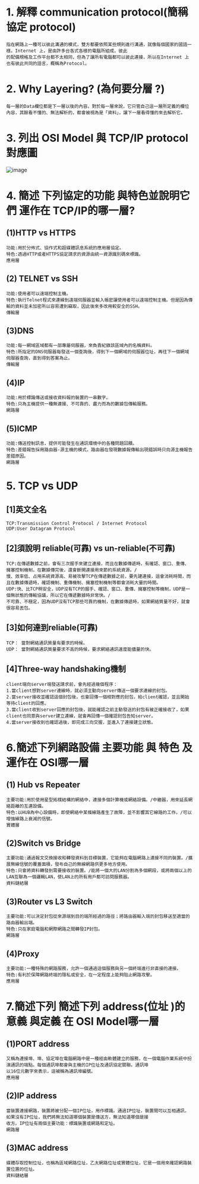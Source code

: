 # 1. 解釋 communication protocol(簡稱協定 protocol)
```
指在網路上一種可以彼此溝通的模式，雙方都要依照某些規則進行溝通，就像每個國家的國語一樣。Internet 上，是由許多台各式各樣的電腦所組成，彼此
的配備規格及工作平台都不太相同，但為了讓所有電腦都可以彼此連接，所以在Internet 上也有彼此共同的語言，概稱為Protocol。
```
# 2. Why Layering? (為何要分層 ?)
```
每一層的Data欄位都是下一層以後的內容。對於每一層來說，它只管自己這一層所定義的欄位內容，其餘看不懂的、無法解析的，都會被視為是「資料」，讓下一層看得懂的來去解析它。
```
# 3. 列出 OSI Model 與 TCP/IP protocol對應圖
![image](https://user-images.githubusercontent.com/90752081/141102500-cd9660d3-a7a4-46f0-bc84-5ded35799108.png)
# 4. 簡述 下列協定的功能 與特色並說明它們 運作在 TCP/IP的哪一層?
##  (1)HTTP vs HTTPS
```
功能:用於分佈式、協作式和超媒體訊息系統的應用層協定。
特色:透過HTTP或者HTTPS協定請求的資源由統一資源識別碼來標識。
應用層
```
##  (2) TELNET vs SSH
```
功能:使用者可以遠端控制主機。
特色:執行Telnet程式來連線到遠端伺服器並輸入帳密讓使用者可以遠端控制主機。但是因為傳輸的資料並未加密所以容易遭到竊取，因此後來多改用較安全的SSH。
傳輸層
```
##  (3)DNS
```
功能:每一網域區域都有一部專屬伺服器，來負責紀錄該區域內的名稱資料。
特色:所指定的DNS伺服器每發送一個查詢後，得到下一個網域的伺服器位址，再往下一個網域伺服器查詢，直到得到答案為止。
傳輸層
```
##  (4)IP
```
功能:用於標識傳送或接收資料報的裝置的一串數字。
特色:只為主機提供一種無連接、不可靠的、盡力而為的數據包傳輸服務。
網路層
```
##  (5)ICMP
```
功能:傳送控制訊息，提供可能發生在通訊環境中的各種問題回饋。
特色:差錯報告採用路由器-源主機的模式，路由器在發現數據報傳輸出現錯誤時只向源主機報告差錯原因。
網路層
```
# 5. TCP vs UDP
## [1]英文全名
```
TCP:Transmission Control Protocol / Internet Protocol
UDP:User Datagram Protocol
```
## [2]須說明 reliable(可靠) vs un-reliable(不可靠)
```
TCP:在傳遞數據之前，會有三次握手來建立連接，而且在數據傳遞時，有確認、窗口、重傳、擁塞控制機制，在數據傳完後，還會斷開連接用來節約系統資源。/
慢、效率低、占用系統資源高、易被攻擊TCP在傳遞數據之前，要先建連接，這會消耗時間，而且在數據傳遞時，確認機制、重傳機制、擁塞控制機制等都會消耗大量的時間。
UDP:快、比TCP稍安全，UDP沒有TCP的握手、確認、窗口、重傳、擁塞控制等機制，UDP是一個無狀態的傳輸協議，所以它在傳遞數據時非常快。/
不可靠、不穩定，因為UDP沒有TCP那些可靠的機制，在數據傳遞時，如果網絡質量不好，就會很容易丟包。
```
## [3]如何達到reliable(可靠)
```
TCP： 當對網絡通訊質量有要求的時候。
UDP： 當對網絡通訊質量要求不高的時候，要求網絡通訊速度能儘量的快。
```
## [4]Three-way handshaking機制
```
client端向server端發送請求前，會先經過幾個程序：
1.當client想對server連線時，就必須主動向server傳送一個要求連線的封包。
2.當server接收並確認這個封包後，也會回傳一個相對應的封包，給client確認，並且開始等待client的回應。
3.當client收到server回應的封包後，就能確認之前主動發送的封包有被正確接收了，如果client也同意與server建立連線，就會再回傳一個確認封包告知server。
4.當server接收到也確認過後，即完成三向交握，並進入了連接建立狀態。
```
# 6.簡述下列網路設備  主要功能 與 特色 及 運作在 OSI哪一層
## (1) Hub vs Repeater
```
主要功能:用於使用星型拓樸結構的網絡中，連接多個計算機或網絡設備。/中繼器，用來延長網絡距離的互連設備。
特色:以HUB為中心設備時，即使網絡中某條線路產生了故障，並不影響其它線路的工作。/可以增強線路上衰減的信號。
實體層
```
## (2)Switch vs Bridge
```
主要功能:通過報文交換接收和轉發資料到目標裝置，它能夠在電腦網路上連接不同的裝置。/擴展無線信號的覆蓋面積，發布自己的無線網路供更多地方使用。
特色:只會將資料轉發到需要接收的裝置。/能將一個大的LAN分割為多個網段，或將兩個以上的LAN互聯為一個邏輯LAN，使LAN上的所有用戶都可訪問服務器。
資料鏈結層
```
## (3)Router vs L3 Switch
```
主要功能:可以決定封包從來源端到目的端所經過的路徑；將路由器輸入端的封包移送至適當的路由器輸出端。
特色:只在家庭電腦和網際網路之間轉發IP封包。
網路層
```
## (4)Proxy
```
主要功能:一種特殊的網路服務，允許一個通過這個服務與另一個終端進行非直接的連接。
特色:有利於保障網路終端的隱私或安全，在一定程度上能夠阻止網路攻擊。
應用層
```
# 7.簡述下列 簡述下列 address(位址 )的意義 與定義 在 OSI Model哪一層
## (1)PORT address
```
又稱為連接埠、埠、協定埠在電腦網路中是一種經由軟體建立的服務，在一個電腦作業系統中扮演通訊的端點。每個通訊埠都會與主機的IP位址及通訊協定關聯。通訊埠
以16位元數字來表示，這被稱為通訊埠編號。
應用層
```
## (2)IP address
```
當裝置連接網路，裝置將被分配一個IP位址，用作標識。通過IP位址，裝置間可以互相通訊，如果沒有IP位址，我們將無法知道哪個裝置是傳送方，無法知道哪個是接
收方。IP位址有兩個主要功能：標識裝置或網路和定址。
網路層
```
## (3)MAC address
```
媒體存取控制位址，也稱為區域網路位址，乙太網路位址或實體位址，它是一個用來確認網路裝置位置的位址。
資料鏈結層
```
